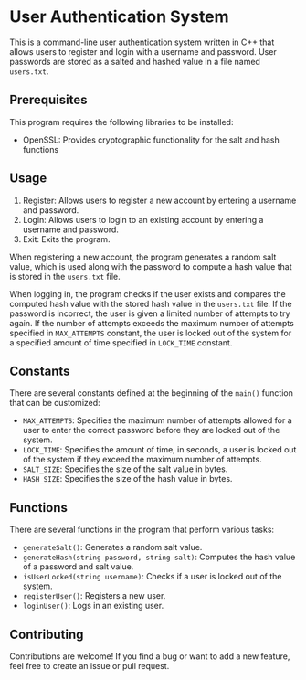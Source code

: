 # User Authentication System

This is a command-line user authentication system written in C++ that allows users to register and login with a username and password. User passwords are stored as a salted and hashed value in a file named `users.txt`. 

## Prerequisites

This program requires the following libraries to be installed:

- OpenSSL: Provides cryptographic functionality for the salt and hash functions


## Usage


1. Register: Allows users to register a new account by entering a username and password.
2. Login: Allows users to login to an existing account by entering a username and password.
3. Exit: Exits the program.

When registering a new account, the program generates a random salt value, which is used along with the password to compute a hash value that is stored in the `users.txt` file.

When logging in, the program checks if the user exists and compares the computed hash value with the stored hash value in the `users.txt` file. If the password is incorrect, the user is given a limited number of attempts to try again. If the number of attempts exceeds the maximum number of attempts specified in `MAX_ATTEMPTS` constant, the user is locked out of the system for a specified amount of time specified in `LOCK_TIME` constant.

## Constants

There are several constants defined at the beginning of the `main()` function that can be customized:

- `MAX_ATTEMPTS`: Specifies the maximum number of attempts allowed for a user to enter the correct password before they are locked out of the system.
- `LOCK_TIME`: Specifies the amount of time, in seconds, a user is locked out of the system if they exceed the maximum number of attempts.
- `SALT_SIZE`: Specifies the size of the salt value in bytes.
- `HASH_SIZE`: Specifies the size of the hash value in bytes.

## Functions

There are several functions in the program that perform various tasks:

- `generateSalt()`: Generates a random salt value.
- `generateHash(string password, string salt)`: Computes the hash value of a password and salt value.
- `isUserLocked(string username)`: Checks if a user is locked out of the system.
- `registerUser()`: Registers a new user.
- `loginUser()`: Logs in an existing user.

## Contributing

Contributions are welcome! If you find a bug or want to add a new feature, feel free to create an issue or pull request.